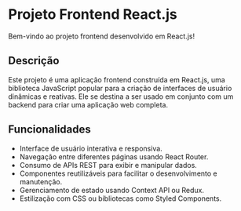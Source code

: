 # Projeto Frontend React.js

Bem-vindo ao projeto frontend desenvolvido em React.js!

## Descrição

Este projeto é uma aplicação frontend construída em React.js, uma biblioteca JavaScript popular para a criação de interfaces de usuário dinâmicas e reativas. Ele se destina a ser usado em conjunto com um backend para criar uma aplicação web completa.

## Funcionalidades

- Interface de usuário interativa e responsiva.
- Navegação entre diferentes páginas usando React Router.
- Consumo de APIs REST para exibir e manipular dados.
- Componentes reutilizáveis para facilitar o desenvolvimento e manutenção.
- Gerenciamento de estado usando Context API ou Redux.
- Estilização com CSS ou bibliotecas como Styled Components.
